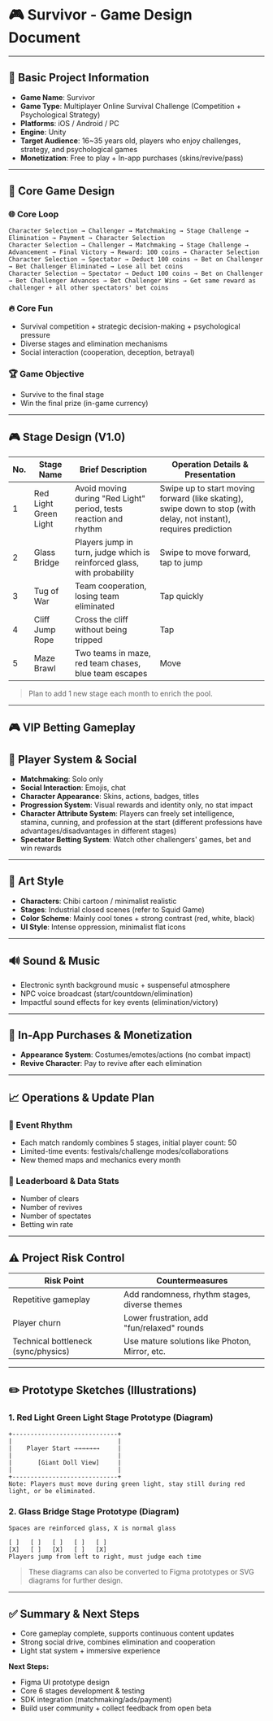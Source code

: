 # 🎮 Survivor - Game Design Document

---

## 🧩 Basic Project Information

- **Game Name**: Survivor
- **Game Type**: Multiplayer Online Survival Challenge (Competition + Psychological Strategy)
- **Platforms**: iOS / Android / PC
- **Engine**: Unity
- **Target Audience**: 16~35 years old, players who enjoy challenges, strategy, and psychological games
- **Monetization**: Free to play + In-app purchases (skins/revive/pass)

---

## 🎯 Core Game Design

### 🌐 Core Loop

```
Character Selection → Challenger → Matchmaking → Stage Challenge → Elimination → Payment → Character Selection
Character Selection → Challenger → Matchmaking → Stage Challenge → Advancement → Final Victory → Reward: 100 coins → Character Selection
Character Selection → Spectator → Deduct 100 coins → Bet on Challenger → Bet Challenger Eliminated → Lose all bet coins
Character Selection → Spectator → Deduct 100 coins → Bet on Challenger → Bet Challenger Advances → Bet Challenger Wins → Get same reward as challenger + all other spectators' bet coins
```

### 🔥 Core Fun

- Survival competition + strategic decision-making + psychological pressure
- Diverse stages and elimination mechanisms
- Social interaction (cooperation, deception, betrayal)

### 🏆 Game Objective

- Survive to the final stage
- Win the final prize (in-game currency)

---

## 🎮 Stage Design (V1.0)

| No. | Stage Name      | Brief Description                        | Operation Details & Presentation |
| --- | -------------- | ---------------------------------------- | -------------------------------- |
| 1   | Red Light Green Light | Avoid moving during "Red Light" period, tests reaction and rhythm | Swipe up to start moving forward (like skating), swipe down to stop (with delay, not instant), requires prediction |
| 2   | Glass Bridge   | Players jump in turn, judge which is reinforced glass, with probability | Swipe to move forward, tap to jump |
| 3   | Tug of War     | Team cooperation, losing team eliminated  | Tap quickly |
| 4   | Cliff Jump Rope| Cross the cliff without being tripped    | Tap |
| 5   | Maze Brawl     | Two teams in maze, red team chases, blue team escapes | Move |

> Plan to add 1 new stage each month to enrich the pool.

---

## 🎮 VIP Betting Gameplay


## 👤 Player System & Social

- **Matchmaking**: Solo only
- **Social Interaction**: Emojis, chat
- **Character Appearance**: Skins, actions, badges, titles
- **Progression System**: Visual rewards and identity only, no stat impact
- **Character Attribute System**: Players can freely set intelligence, stamina, cunning, and profession at the start (different professions have advantages/disadvantages in different stages)
- **Spectator Betting System**: Watch other challengers' games, bet and win rewards

---

## 🎨 Art Style

- **Characters**: Chibi cartoon / minimalist realistic
- **Stages**: Industrial closed scenes (refer to Squid Game)
- **Color Scheme**: Mainly cool tones + strong contrast (red, white, black)
- **UI Style**: Intense oppression, minimalist flat icons

---

## 🔊 Sound & Music

- Electronic synth background music + suspenseful atmosphere
- NPC voice broadcast (start/countdown/elimination)
- Impactful sound effects for key events (elimination/victory)

---

## 🛒 In-App Purchases & Monetization

- **Appearance System**: Costumes/emotes/actions (no combat impact)
- **Revive Character**: Pay to revive after each elimination

---

## 📈 Operations & Update Plan

### 🎯 Event Rhythm

- Each match randomly combines 5 stages, initial player count: 50
- Limited-time events: festivals/challenge modes/collaborations
- New themed maps and mechanics every month

### 🏁 Leaderboard & Data Stats

- Number of clears
- Number of revives
- Number of spectates
- Betting win rate

---

## ⚠️ Project Risk Control

| Risk Point                | Countermeasures                        |
| ------------------------- | -------------------------------------- |
| Repetitive gameplay       | Add randomness, rhythm stages, diverse themes |
| Player churn              | Lower frustration, add "fun/relaxed" rounds |
| Technical bottleneck (sync/physics) | Use mature solutions like Photon, Mirror, etc. |

---

## ✏️ Prototype Sketches (Illustrations)

### 1. Red Light Green Light Stage Prototype (Diagram)

```
+-----------------------------+
|                             |
|    Player Start →→→→→→→     |
|                             |
|       [Giant Doll View]     |
|                             |
+-----------------------------+
Note: Players must move during green light, stay still during red light, or be eliminated.
```

### 2. Glass Bridge Stage Prototype (Diagram)

```
Spaces are reinforced glass, X is normal glass

[ ]   [ ]   [ ]   [ ]   [ ]
[X]   [ ]   [X]   [ ]   [X]
Players jump from left to right, must judge each time
```

> These diagrams can also be converted to Figma prototypes or SVG diagrams for further design.

---

## ✅ Summary & Next Steps

- Core gameplay complete, supports continuous content updates
- Strong social drive, combines elimination and cooperation
- Light stat system + immersive experience

**Next Steps:**

- Figma UI prototype design
- Core 6 stages development & testing
- SDK integration (matchmaking/ads/payment)
- Build user community + collect feedback from open beta 